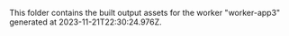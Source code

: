 This folder contains the built output assets for the worker "worker-app3" generated at 2023-11-21T22:30:24.976Z.
